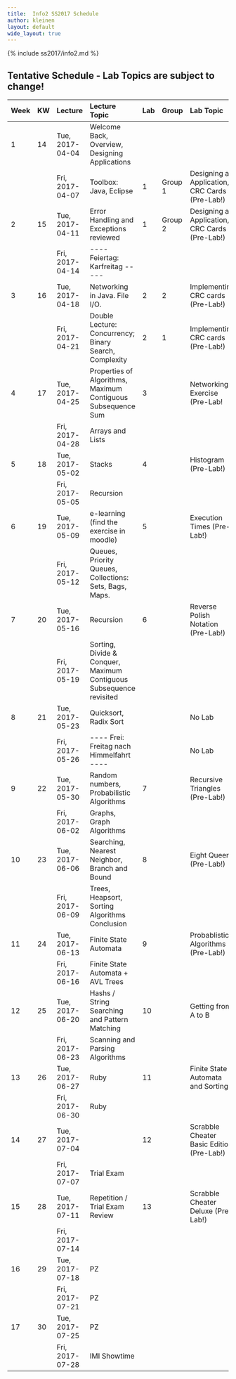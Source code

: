 ```yaml
---
title:  Info2 SS2017 Schedule
author: kleinen
layout: default
wide_layout: true
---
```

{% include ss2017/info2.md %}

## Tentative Schedule - Lab Topics are subject to change!


| Week | KW | Lecture         | Lecture Topic                                                       | Lab | Group   | Lab Topic                                       |    |
|:-----|:---|:----------------|:--------------------------------------------------------------------|:----|:--------|:------------------------------------------------|:---|
| 1    | 14 | Tue, 2017-04-04 | Welcome Back, Overview, Designing Applications                      |     |         |                                                 |    |
|      |    | Fri, 2017-04-07 | Toolbox: Java, Eclipse                                              | 1   | Group 1 | Designing an Application, CRC Cards  (Pre-Lab!) |    |
| 2    | 15 | Tue, 2017-04-11 | Error Handling and Exceptions reviewed                              | 1   | Group 2 | Designing an Application, CRC Cards  (Pre-Lab!) |    |
|      |    | Fri, 2017-04-14 | ---- Feiertag: Karfreitag -----                                     |     |         |                                                 |    |
| 3    | 16 | Tue, 2017-04-18 | Networking in Java. File I/O.                                       | 2   | 2       | Implementing CRC cards (Pre-Lab!)               |    |
|      |    | Fri, 2017-04-21 | Double Lecture: Concurrency; Binary Search, Complexity              | 2   | 1       | Implementing CRC cards (Pre-Lab!)               |    |
| 4    | 17 | Tue, 2017-04-25 | Properties of Algorithms, Maximum Contiguous Subsequence Sum        | 3   |         | Networking Exercise (Pre-Lab!                   | |3 |
|      |    | Fri, 2017-04-28 | Arrays and Lists                                                    |     |         |                                                 |    |
| 5    | 18 | Tue, 2017-05-02 | Stacks                                                              | 4   |         | Histogram (Pre-Lab!)                            |    |
|      |    | Fri, 2017-05-05 | Recursion                                                           |     |         |                                                 |    |
| 6    | 19 | Tue, 2017-05-09 | e-learning (find the exercise in moodle)                            | 5   |         | Execution Times (Pre-Lab!)                      |    |
|      |    | Fri, 2017-05-12 | Queues, Priority Queues, Collections: Sets, Bags, Maps.             |     |         |                                                 |    |
| 7    | 20 | Tue, 2017-05-16 | Recursion                                                           | 6   |         | Reverse Polish Notation (Pre-Lab!)              |    |
|      |    | Fri, 2017-05-19 | Sorting, Divide & Conquer, Maximum Contiguous Subsequence revisited |     |         |                                                 |    |
| 8    | 21 | Tue, 2017-05-23 | Quicksort, Radix Sort                                               |     |         | No Lab                                          |    |
|      |    | Fri, 2017-05-26 | ---- Frei: Freitag nach Himmelfahrt ----                            |     |         | No Lab                                          |    |
| 9    | 22 | Tue, 2017-05-30 | Random numbers, Probabilistic Algorithms                            | 7   |         | Recursive Triangles (Pre-Lab!)                  |    |
|      |    | Fri, 2017-06-02 | Graphs, Graph Algorithms                                            |     |         |                                                 |    |
| 10   | 23 | Tue, 2017-06-06 | Searching, Nearest Neighbor, Branch and Bound                       | 8   |         | Eight Queens (Pre-Lab!)                         | 9  |
|      |    | Fri, 2017-06-09 | Trees, Heapsort, Sorting Algorithms Conclusion                      |     |         |                                                 |    |
| 11   | 24 | Tue, 2017-06-13 | Finite State Automata                                               | 9   |         | Probablistic Algorithms  (Pre-Lab!)             |    |
|      |    | Fri, 2017-06-16 | Finite State Automata + AVL Trees                                   |     |         |                                                 |    |
| 12   | 25 | Tue, 2017-06-20 | Hashs  /  String Searching and Pattern Matching                     | 10  |         | Getting from A to B                             |    |
|      |    | Fri, 2017-06-23 | Scanning and Parsing Algorithms                                     |     |         |                                                 |    |
| 13   | 26 | Tue, 2017-06-27 | Ruby                                                                | 11  |         | Finite State Automata and Sorting               |    |
|      |    | Fri, 2017-06-30 | Ruby                                                                |     |         |                                                 |    |
| 14   | 27 | Tue, 2017-07-04 |                                                                     | 12  |         | Scrabble Cheater Basic Edition (Pre-Lab!)       |    |
|      |    | Fri, 2017-07-07 | Trial Exam                                                          |     |         |                                                 |    |
| 15   | 28 | Tue, 2017-07-11 | Repetition / Trial Exam Review                                      | 13  |         | Scrabble Cheater Deluxe (Pre-Lab!)              |    |
|      |    | Fri, 2017-07-14 |                                                                     |     |         |                                                 |    |
| 16   | 29 | Tue, 2017-07-18 | PZ                                                                  |     |         |                                                 |    |
|      |    | Fri, 2017-07-21 | PZ                                                                  |     |         |                                                 |    |
| 17   | 30 | Tue, 2017-07-25 | PZ                                                                  |     |         |                                                 |    |
|      |    | Fri, 2017-07-28 | IMI Showtime                                                        |     |         |                                                 |    |
